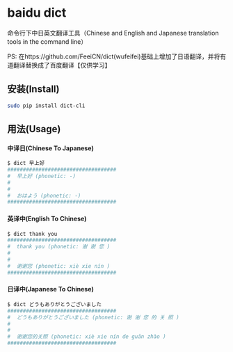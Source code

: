 # baidu dict

命令行下中日英文翻译工具（Chinese and English and Japanese translation tools in the command line）

PS: 在https://github.com/FeeiCN/dict(wufeifei)基础上增加了日语翻译，并将有道翻译替换成了百度翻译【仅供学习】


## 安装(Install)

```bash
sudo pip install dict-cli
```

## 用法(Usage)

#### 中译日(Chinese To Japanese)
```bash
$ dict 早上好
###################################
#  早上好 (phonetic: -)
#
#
#  おはよう (phonetic: -)
###################################
```

#### 英译中(English To Chinese)

```bash
$ dict thank you
###################################
#  thank you (phonetic: 谢 谢 您 )
#
#
#  谢谢您 (phonetic: xiè xie nín )
###################################
```
#### 日译中(Japanese To Chinese)
```bash
$ dict どうもありがとうございました
###################################
#  どうもありがとうございました (phonetic: 谢 谢 您 的 关 照 )
#
#
#  谢谢您的关照 (phonetic: xiè xie nín de guān zhào )
###################################